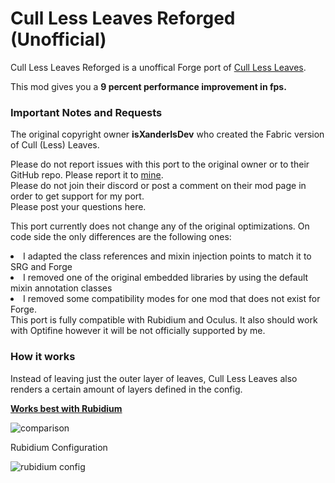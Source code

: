 # Cull Less Leaves Reforged (Unofficial)
Cull Less Leaves Reforged is a unoffical Forge port of [Cull Less Leaves](https://www.curseforge.com/minecraft/mc-mods/cull-less-leaves).

This mod gives you a **9 percent performance improvement in fps.**

### Important Notes and Requests
The original copyright owner **isXanderIsDev** who created the Fabric version of Cull (Less) Leaves.

Please do not report issues with this port to the original owner or to their GitHub repo. Please report it to [mine](https://github.com/CCr4ft3r/CullLessLeavesReforged/issues).<br>
Please do not join their discord or post a comment on their mod page in order to get support for my port. <br>
Please post your questions here.

This port currently does not change any of the original optimizations. On code side the only differences are the following ones:

<li>I adapted the class references and mixin injection points to match it to SRG and Forge</li>
<li>I removed one of the original embedded libraries by using the default mixin annotation classes</li>
<li>I removed some compatibility modes for one mod that does not exist for Forge.</li>
This port is fully compatible with Rubidium and Oculus. It also should work with Optifine however it will be not officially supported by me.

### How it works

Instead of leaving just the outer layer of leaves, Cull Less Leaves also renders a certain amount
of layers defined in the config.

**[Works best with Rubidium](https://www.curseforge.com/minecraft/mc-mods/rubidium)**

![comparison](https://i.imgur.com/AtKUGxU.png)

Rubidium Configuration

![rubidium config](https://i.imgur.com/UbWqA7b.png)